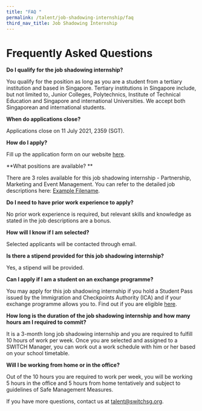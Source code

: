 ```yaml
---
title: "FAQ "
permalink: /talent/job-shadowing-internship/faq
third_nav_title: Job Shadowing Internship
---
```

# Frequently Asked Questions
**Do I qualify for the job shadowing internship?**

You qualify for the position as long as you are a student from a tertiary institution and based in Singapore. Tertiary institutions in Singapore include, but not limited to, Junior Colleges, Polytechnics, Institute of Technical Education and Singapore and international Universities. We accept both Singaporean and international students.

**When do applications close?**

Applications close on 11 July 2021, 2359 (SGT).

**How do I apply?**

Fill up the application form on our website [here](https://www.switchsg.org/talent/job-shadowing-internship/join-us). 

**What positions are available? **

There are 3 roles available for this job shadowing internship - Partnership, Marketing and Event Management. You can refer to the detailed job descriptions here: [Example Filename](/files/SWITCH%20Job%20Shadowing%20Internship_Job%20Descriptions.pdf).

**Do I need to have prior work experience to apply?**

No prior work experience is required, but relevant skills and knowledge as stated in the job descriptions are a bonus.

**How will I know if I am selected?**

Selected applicants will be contacted through email.

**Is there a stipend provided for this job shadowing internship?**

Yes, a stipend will be provided. 

**Can I apply if I am a student on an exchange programme?**

You may apply for this job shadowing internship if you hold a Student Pass issued by the Immigration and Checkpoints Authority (ICA) and if your exchange programme allows you to. Find out if you are eligible [here](https://www.mom.gov.sg/passes-and-permits/work-pass-exemption-for-foreign-students).

**How long is the duration of the job shadowing internship and how many hours am I required to commit?**

It is a 3-month long job shadowing internship and you are required to fulfill 10 hours of work per week. Once you are selected and assigned to a SWITCH Manager, you can work out a work schedule with him or her based on your school timetable.

**Will I be working from home or in the office?**

Out of the 10 hours you are required to work per week, you will be working 5 hours in the office and 5 hours from home tentatively and subject to guidelines of Safe Management Measures.



If you have more questions, contact us at talent@switchsg.org.